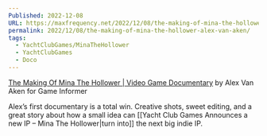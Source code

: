 ```yaml
---
Published: 2022-12-08
URL: https://maxfrequency.net/2022/12/08/the-making-of-mina-the-hollower-alex-van-aken/
permalink: 2022/12/08/the-making-of-mina-the-hollower-alex-van-aken/
tags:
  - YachtClubGames/MinaTheHollower
  - YachtClubGames
  - Doco
---
```

[The Making Of Mina The Hollower | Video Game Documentary](https://www.youtube.com/watch?v=Z6WWGkVf3uU) by Alex Van Aken for Game Informer

Alex’s first documentary is a total win. Creative shots, sweet editing, and a great story about how a small idea can [[Yacht Club Games Announces a new IP – Mina The Hollower|turn into]] the next big indie IP.
